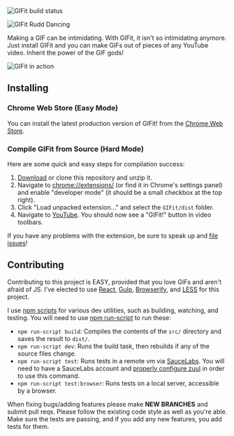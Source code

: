 ![GIFit build status](https://travis-ci.org/Fauntleroy/GIFit.svg?branch=master)

![GIFit Rudd Dancing](https://raw.github.com/fauntleroy/GIFit/master/gifit_rudd_dance.gif)

Making a GIF can be intimidating. With GIFit, it isn't so intimidating anymore. Just install GIFit and you can make GIFs out of pieces of any YouTube video. Inherit the power of the GIF gods!

![GIFit in action](https://raw.github.com/fauntleroy/GIFit/master/screenshot.jpg)

## Installing

### Chrome Web Store (Easy Mode)

You can install the latest production version of GIFit! from the [Chrome Web Store](https://chrome.google.com/webstore/detail/gifit/khoojcphcmgcplkpckkjpdlloooifgec).

### Compile GIFit from Source (Hard Mode)

Here are some quick and easy steps for compilation success:

1. [Download](https://github.com/Fauntleroy/GIFit/archive/master.zip) or clone this repository and unzip it.
2. Navigate to [chrome://extensions/](chrome://extensions/) (or find it in Chrome's settings panel) and enable "developer mode" (it should be a small checkbox at the top right).
3. Click "Load unpacked extension..." and select the `GIFit/dist` folder.
4. Navigate to [YouTube](http://youtube.com). You should now see a "GIFit!" button in video toolbars.

If you have any problems with the extension, be sure to speak up and [file issues](https://github.com/Fauntleroy/GIFit/issues)!

## Contributing

Contributing to this project is EASY, provided that you love GIFs and aren't afraid of JS. I've elected to use [React](http://facebook.github.io/react/), [Gulp](http://gulpjs.com/), [Browserify](http://browserify.org/), and [LESS](http://lesscss.org/) for this project.

I use [npm scripts](https://docs.npmjs.com/misc/scripts) for various dev utilities, such as building, watching, and testing. You will need to use [npm run-script](https://docs.npmjs.com/cli/run-script) to run these:

- `npm run-script build`: Compiles the contents of the `src/` directory and saves the result to `dist/`.
- `npm run-script dev`: Runs the build task, then rebuilds if any of the source files change.
- `npm run-script test`: Runs tests in a remote vm via [SauceLabs](https://saucelabs.com/). You will need to have a SauceLabs account and [properly configure zuul](https://github.com/defunctzombie/zuul/wiki/Cloud-testing) in order to use this command.
- `npm run-script test:browser`: Runs tests on a local server, accessible by a browser.

When fixing bugs/adding features please make **NEW BRANCHES** and submit pull reqs. Please follow the existing code style as well as you're able. Make sure the tests are passing, and if you add any new features, you add tests for them.